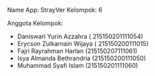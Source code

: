 Name App: StrayVer
 
 Kelompok: 6

Anggota Kelompok:
- Daniswari Yurin Azzahra ( 215150201111054)
- Erycson Zulkarnain Wijaya ( 215150200111015)
- Fajri Rayrahman Harlan (215150207111061)
- Isya Almanda Bethrandria (215150200111050)
- Muhammad Syafi Islam (215150201111060)